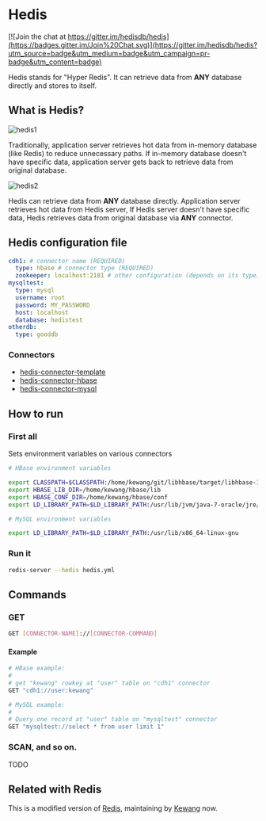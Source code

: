 # Hedis

[![Join the chat at https://gitter.im/hedisdb/hedis](https://badges.gitter.im/Join%20Chat.svg)](https://gitter.im/hedisdb/hedis?utm_source=badge&utm_medium=badge&utm_campaign=pr-badge&utm_content=badge)

Hedis stands for "Hyper Redis". It can retrieve data from **ANY** database directly and stores to itself.

## What is Hedis?

![hedis1](https://cloud.githubusercontent.com/assets/795839/8271948/da04bf9a-1863-11e5-8184-8c8e03162895.png)

Traditionally, application server retrieves hot data from in-memory database (like Redis) to reduce unnecessary paths. If in-memory database doesn't have specific data, application server gets back to retrieve data from original database.

![hedis2](https://cloud.githubusercontent.com/assets/795839/8271949/da395ee4-1863-11e5-8850-de6a613b7da1.png)

Hedis can retrieve data from **ANY** database directly. Application server retrieves hot data from Hedis server, If Hedis server doesn't have specific data, Hedis retrieves data from original database via **ANY** connector.

## Hedis configuration file

```yaml
cdh1: # connector name (REQUIRED)
  type: hbase # connector type (REQUIRED)
  zookeeper: localhost:2181 # other configuration (depends on its type)
mysqltest:
  type: mysql
  username: root
  password: MY_PASSWORD
  host: localhost
  database: hedistest
otherdb:
  type: gooddb
```

### Connectors

* [hedis-connector-template](https://github.com/hedisdb/hedis-connector-template)
* [hedis-connector-hbase](https://github.com/hedisdb/hedis-connector-hbase)
* [hedis-connector-mysql](https://github.com/hedisdb/hedis-connector-mysql)

## How to run

### First all

Sets environment variables on various connectors

```sh
# HBase environment variables

export CLASSPATH=$CLASSPATH:/home/kewang/git/libhbase/target/libhbase-1.0-SNAPSHOT/lib/async-1.4.0.jar:/home/kewang/git/libhbase/target/libhbase-1.0-SNAPSHOT/lib/asynchbase-1.5.0-libhbase-20140311.193218-1.jar:/home/kewang/git/libhbase/target/libhbase-1.0-SNAPSHOT/lib/commons-configuration-1.6.jar:/home/kewang/git/libhbase/target/libhbase-1.0-SNAPSHOT/lib/commons-lang-2.5.jar:/home/kewang/git/libhbase/target/libhbase-1.0-SNAPSHOT/lib/commons-logging-1.1.1.jar:/home/kewang/git/libhbase/target/libhbase-1.0-SNAPSHOT/lib/hadoop-core-1.0.4.jar:/home/kewang/git/libhbase/target/libhbase-1.0-SNAPSHOT/lib/hbase-0.94.17.jar:/home/kewang/git/libhbase/target/libhbase-1.0-SNAPSHOT/lib/libhbase-1.0-SNAPSHOT.jar:/home/kewang/git/libhbase/target/libhbase-1.0-SNAPSHOT/lib/log4j-1.2.17.jar:/home/kewang/git/libhbase/target/libhbase-1.0-SNAPSHOT/lib/netty-3.8.0.Final.jar:/home/kewang/git/libhbase/target/libhbase-1.0-SNAPSHOT/lib/protobuf-java-2.5.0.jar:/home/kewang/git/libhbase/target/libhbase-1.0-SNAPSHOT/lib/slf4j-api-1.7.5.jar:/home/kewang/git/libhbase/target/libhbase-1.0-SNAPSHOT/lib/slf4j-log4j12-1.7.5.jar:/home/kewang/git/libhbase/target/libhbase-1.0-SNAPSHOT/lib/zookeeper-3.4.5.jar
export HBASE_LIB_DIR=/home/kewang/hbase/lib
export HBASE_CONF_DIR=/home/kewang/hbase/conf
export LD_LIBRARY_PATH=$LD_LIBRARY_PATH:/usr/lib/jvm/java-7-oracle/jre/lib/amd64/server

# MySQL environment variables

export LD_LIBRARY_PATH=$LD_LIBRARY_PATH:/usr/lib/x86_64-linux-gnu
```

### Run it

```sh
redis-server --hedis hedis.yml
```

## Commands

### GET

```sh
GET [CONNECTOR-NAME]://[CONNECTOR-COMMAND]
```

#### Example

```sh
# HBase example:
#
# get "kewang" rowkey at "user" table on "cdh1" connector
GET "cdh1://user:kewang"

# MySQL example:
#
# Query one record at "user" table on "mysqltest" connector
GET "mysqltest://select * from user limit 1"
```

### SCAN, and so on.

TODO

## Related with Redis

This is a modified version of [Redis](https://github.com/antirez/redis), maintaining by [Kewang](https://github.com/kewangtw) now.